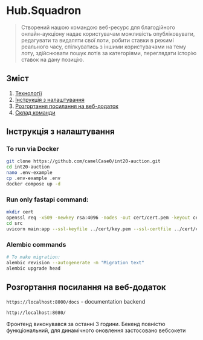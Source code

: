 # Hub.Squadron
>Створений нашою командою веб-ресурс для благодійного онлайн-аукціону надає користувачам можливість опубліковувати, редагувати та видаляти свої лоти, робити ставки в режимі реального часу, спілкуватись з іншими користувачами на тему лоту, здійснювати пошук лотів за категоріями, переглядати історію ставок на дану позицію.

## Зміст
1. [Технології](###Технології)
2. [Інструкція з налаштування](###Інструкція-з-налаштування)
3. [Розгортання посилання на веб-додаток](###Розгортання-посилання-на-веб-додаток)
4. [Склад команди](###Склад-команди)

## Інструкція з налаштування
### To run via Docker
```bash
git clone https://github.com/camelCase0/int20-auction.git
cd int20-auction
nano .env-example
cp .env-example .env
docker compose up -d
```

### Run only fastapi command: 
```bash
mkdir cert
openssl req -x509 -newkey rsa:4096 -nodes -out cert/cert.pem -keyout cert/key.pem -days 365
cd src
uvicorn main:app --ssl-keyfile ../cert/key.pem --ssl-certfile ../cert/cert.pem --host 0.0.0.0 --port 8000 --reload
```
### Alembic commands
```bash
# To make migration:
alembic revision --autogenerate -m "Migration text"
alembic upgrade head
```
## Розгортання посилання на веб-додаток

`https://localhost:8000/docs`  - documentation backend

`http://localhost:8080/`

Фронтенд виконувався за останні 3 години.
Бекенд повністю функціональний, для динамічного оновлення застосовано вебсокети

